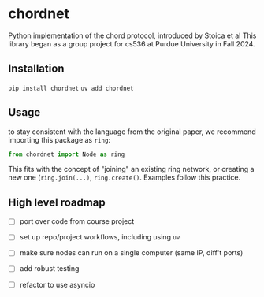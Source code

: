 # chordnet
Python implementation of the chord protocol, introduced by Stoica et al
This library began as a group project for cs536 at Purdue University in
Fall 2024.

## Installation
`pip install chordnet`
`uv add chordnet`

## Usage
to stay consistent with the language from the original
paper, we recommend importing this package as `ring`:
```python
from chordnet import Node as ring
```
This fits with the concept of "joining" an existing ring network, or creating a
new one (`ring.join(...)`, `ring.create()`. Examples follow this practice.

## High level roadmap
- [ ] port over code from course project
- [ ] set up repo/project workflows, including using `uv`
- [ ] make sure nodes can run on a single computer (same IP, diff't ports)
- [ ] add robust testing
- [ ] refactor to use asyncio

